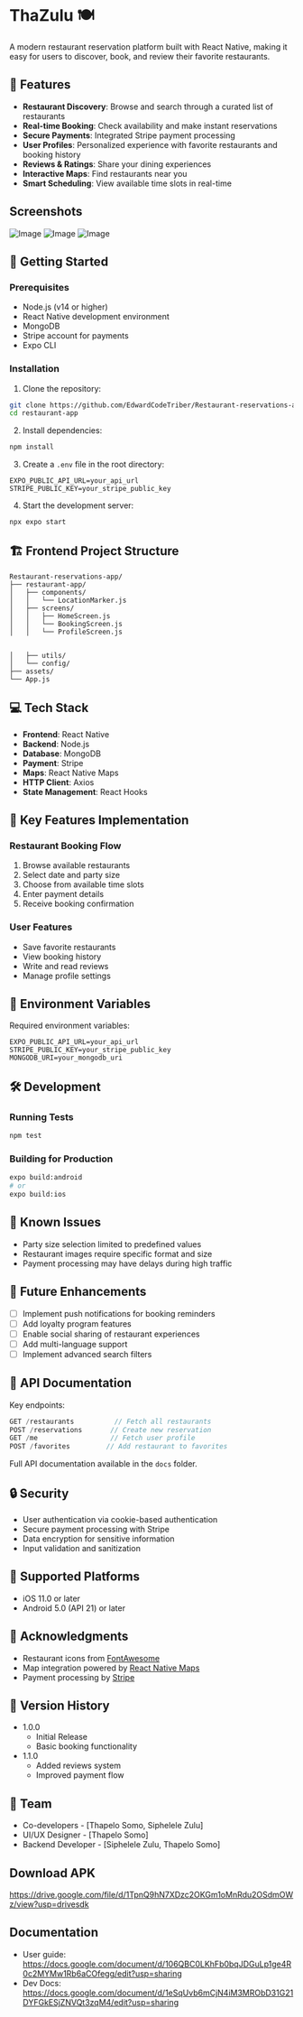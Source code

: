 # ThaZulu 🍽️

A modern restaurant reservation platform built with React Native, making it easy for users to discover, book, and review their favorite restaurants.

## 📱 Features

- **Restaurant Discovery**: Browse and search through a curated list of restaurants
- **Real-time Booking**: Check availability and make instant reservations
- **Secure Payments**: Integrated Stripe payment processing
- **User Profiles**: Personalized experience with favorite restaurants and booking history
- **Reviews & Ratings**: Share your dining experiences
- **Interactive Maps**: Find restaurants near you
- **Smart Scheduling**: View available time slots in real-time

## Screenshots
![Image](https://github.com/user-attachments/assets/19d8b59c-2e92-4af5-a1ad-09c10e2bf396)
![Image](https://github.com/user-attachments/assets/432a72be-7450-4ea8-9ba9-0a4a8ff92f29)
![Image](https://github.com/user-attachments/assets/4b47b27d-c5d4-4a84-bca2-ceefd806ba5e)


## 🚀 Getting Started

### Prerequisites

- Node.js (v14 or higher)
- React Native development environment
- MongoDB
- Stripe account for payments
- Expo CLI

### Installation

1. Clone the repository:
```bash
git clone https://github.com/EdwardCodeTriber/Restaurant-reservations-app.git
cd restaurant-app
```

2. Install dependencies:
```bash
npm install
```

3. Create a `.env` file in the root directory:
```
EXPO_PUBLIC_API_URL=your_api_url
STRIPE_PUBLIC_KEY=your_stripe_public_key
```

4. Start the development server:
```bash
npx expo start
```

## 🏗️ Frontend Project Structure

```
Restaurant-reservations-app/
├── restaurant-app/
│   ├── components/
│   │   └── LocationMarker.js
│   ├── screens/
│   │   ├── HomeScreen.js
│   │   └── BookingScreen.js
│   │   └── ProfileScreen.js


│   ├── utils/
│   └── config/
├── assets/
└── App.js
```

## 💻 Tech Stack

- **Frontend**: React Native
- **Backend**: Node.js
- **Database**: MongoDB
- **Payment**: Stripe
- **Maps**: React Native Maps
- **HTTP Client**: Axios
- **State Management**: React Hooks

## 🔑 Key Features Implementation

### Restaurant Booking Flow
1. Browse available restaurants
2. Select date and party size
3. Choose from available time slots
4. Enter payment details
5. Receive booking confirmation

### User Features
- Save favorite restaurants
- View booking history
- Write and read reviews
- Manage profile settings

## 📝 Environment Variables

Required environment variables:
```
EXPO_PUBLIC_API_URL=your_api_url
STRIPE_PUBLIC_KEY=your_stripe_public_key
MONGODB_URI=your_mongodb_uri
```

## 🛠️ Development

### Running Tests
```bash
npm test
```

### Building for Production
```bash
expo build:android
# or
expo build:ios
```

## 🐛 Known Issues

- Party size selection limited to predefined values
- Restaurant images require specific format and size
- Payment processing may have delays during high traffic

## 🔮 Future Enhancements

- [ ] Implement push notifications for booking reminders
- [ ] Add loyalty program features
- [ ] Enable social sharing of restaurant experiences
- [ ] Add multi-language support
- [ ] Implement advanced search filters

## 📄 API Documentation

Key endpoints:

```javascript
GET /restaurants          // Fetch all restaurants
POST /reservations       // Create new reservation
GET /me                  // Fetch user profile
POST /favorites         // Add restaurant to favorites
```

Full API documentation available in the `docs` folder.

## 🔒 Security

- User authentication via cookie-based authentication
- Secure payment processing with Stripe
- Data encryption for sensitive information
- Input validation and sanitization

## 📱 Supported Platforms

- iOS 11.0 or later
- Android 5.0 (API 21) or later

## 👏 Acknowledgments

- Restaurant icons from [FontAwesome](https://fontawesome.com)
- Map integration powered by [React Native Maps](https://github.com/react-native-maps/react-native-maps)
- Payment processing by [Stripe](https://stripe.com)

## 🔄 Version History

- 1.0.0
  - Initial Release
  - Basic booking functionality
- 1.1.0
  - Added reviews system
  - Improved payment flow

## 👥 Team

- Co-developers - [Thapelo Somo, Siphelele Zulu]
- UI/UX Designer - [Thapelo Somo]
- Backend Developer - [Siphelele Zulu, Thapelo Somo]

## Download APK
https://drive.google.com/file/d/1TpnQ9hN7XDzc2OKGm1oMnRdu2OSdmOWz/view?usp=drivesdk
 
## Documentation
- User guide: https://docs.google.com/document/d/106QBC0LKhFb0bqJDGuLp1ge4R0c2MYMw1Rb6aCOfegg/edit?usp=sharing
- Dev Docs: https://docs.google.com/document/d/1eSqUvb6mCjN4iM3MRObD31G21DYFGkESjZNVQt3zqM4/edit?usp=sharing

